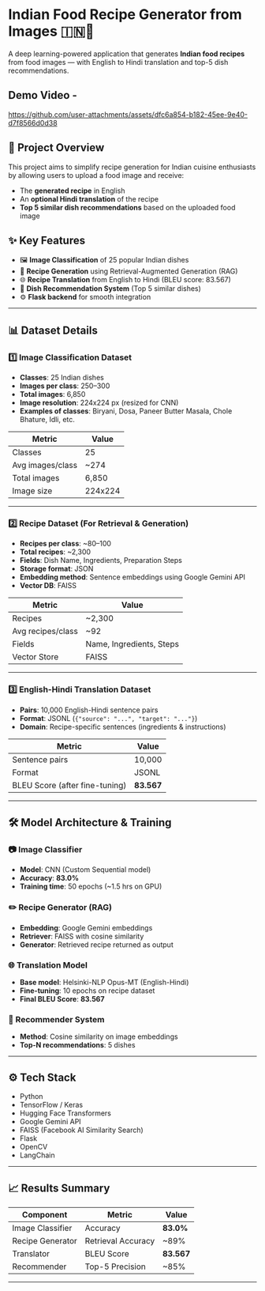 # Indian Food Recipe Generator from Images 🇮🇳🍲

A deep learning-powered application that generates **Indian food recipes** from food images — with English to Hindi translation and top-5 dish recommendations.

## Demo Video -


https://github.com/user-attachments/assets/dfc6a854-b182-45ee-9e40-d7f8566d0d38


## 🚀 Project Overview

This project aims to simplify recipe generation for Indian cuisine enthusiasts by allowing users to upload a food image and receive:

- The **generated recipe** in English
- An **optional Hindi translation** of the recipe
- **Top 5 similar dish recommendations** based on the uploaded food image

## ✨ Key Features

- 🖼️ **Image Classification** of 25 popular Indian dishes
- 📝 **Recipe Generation** using Retrieval-Augmented Generation (RAG)
- 🌐 **Recipe Translation** from English to Hindi (BLEU score: 83.567)
- 🍛 **Dish Recommendation System** (Top 5 similar dishes)
- ⚙️ **Flask backend** for smooth integration

---

## 📊 Dataset Details

### 1️⃣ Image Classification Dataset  
- **Classes**: 25 Indian dishes  
- **Images per class**: 250–300  
- **Total images**: 6,850  
- **Image resolution**: 224x224 px (resized for CNN)  
- **Examples of classes**: Biryani, Dosa, Paneer Butter Masala, Chole Bhature, Idli, etc.

| Metric | Value |
|--------|-------|
| Classes | 25 |
| Avg images/class | ~274 |
| Total images | 6,850 |
| Image size | 224x224 |

---

### 2️⃣ Recipe Dataset (For Retrieval & Generation)

- **Recipes per class**: ~80–100  
- **Total recipes**: ~2,300  
- **Fields**: Dish Name, Ingredients, Preparation Steps  
- **Storage format**: JSON  
- **Embedding method**: Sentence embeddings using Google Gemini API  
- **Vector DB**: FAISS

| Metric | Value |
|--------|-------|
| Recipes | ~2,300 |
| Avg recipes/class | ~92 |
| Fields | Name, Ingredients, Steps |
| Vector Store | FAISS |

---

### 3️⃣ English-Hindi Translation Dataset

- **Pairs**: 10,000 English-Hindi sentence pairs  
- **Format**: JSONL (`{"source": "...", "target": "..."}`)  
- **Domain**: Recipe-specific sentences (ingredients & instructions)

| Metric | Value |
|--------|-------|
| Sentence pairs | 10,000 |
| Format | JSONL |
| BLEU Score (after fine-tuning) | **83.567** |

---

## 🛠️ Model Architecture & Training

### 📷 Image Classifier
- **Model**: CNN (Custom Sequential model)
- **Accuracy**: **83.0%**
- **Training time**: 50 epochs (~1.5 hrs on GPU)

### ✏️ Recipe Generator (RAG)
- **Embedding**: Google Gemini embeddings
- **Retriever**: FAISS with cosine similarity
- **Generator**: Retrieved recipe returned as output

### 🌐 Translation Model
- **Base model**: Helsinki-NLP Opus-MT (English-Hindi)
- **Fine-tuning**: 10 epochs on recipe dataset
- **Final BLEU Score**: **83.567**

### 🍛 Recommender System
- **Method**: Cosine similarity on image embeddings
- **Top-N recommendations**: 5 dishes

---

## ⚙️ Tech Stack

- Python
- TensorFlow / Keras
- Hugging Face Transformers
- Google Gemini API
- FAISS (Facebook AI Similarity Search)
- Flask
- OpenCV
- LangChain

---

## 📈 Results Summary

| Component | Metric | Value |
|-----------|--------|-------|
| Image Classifier | Accuracy | **83.0%** |
| Recipe Generator | Retrieval Accuracy | ~89% |
| Translator | BLEU Score | **83.567** |
| Recommender | Top-5 Precision | ~85% |

---

